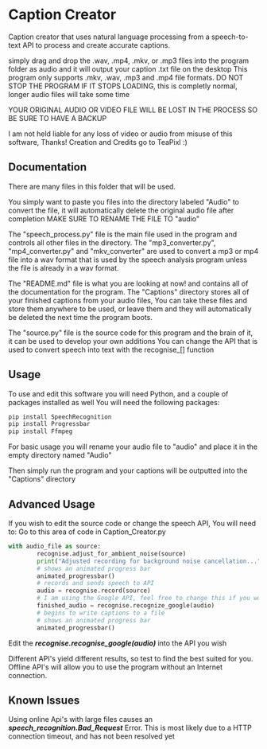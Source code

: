 # Caption Creator

Caption creator that uses natural language processing from a speech-to-text API to process and create accurate captions.

simply drag and drop the .wav, .mp4, .mkv, or .mp3 files into the program folder as audio and it will output your caption .txt file on the desktop
This program only supports .mkv, .wav, .mp3 and .mp4 file formats.
DO NOT STOP THE PROGRAM IF IT STOPS LOADING, this is completly normal, longer audio files will take some time

YOUR ORIGINAL AUDIO OR VIDEO FILE WILL BE LOST IN THE PROCESS SO BE SURE TO HAVE A BACKUP

I am not held liable for any loss of video or audio from misuse of this software, Thanks!
Creation and Credits go to TeaPixl :)



## Documentation

There are many files in this folder that will be used.

You simply want to paste you files into the directory labeled "Audio" to convert the file, it will automatically delete the original audio file after completion
MAKE SURE TO RENAME THE FILE TO "audio"

The "speech_process.py" file is the main file used in the program and controls all other files in the directory.
The "mp3_converter.py", "mp4_converter.py" and "mkv_converter" are used to convert a mp3 or mp4 file into a wav format that is used by the speech analysis program unless the file is already in a wav format.

The "README.md" file is what you are looking at now! and contains all of the documentation for the program.
The "Captions" directory stores all of your finished captions from your audio files,
You can take these files and store them anywhere to be used, or leave them and they will automatically be deleted the next time the program boots.

The "source.py" file is the source code for this program and the brain of it, it can be used to develop your own additions
You can change the API that is used to convert speech into text with the recognise_[] function

## Usage

To use and edit this software you will need Python, and a couple of packages installed as well
You will need the following packages:
```python
pip install SpeechRecognition
pip install Progressbar
pip install Ffmpeg
```

For basic usage you will rename your audio file to "audio" and place it in the empty directory named "Audio"

Then simply run the program and your captions will be outputted into the "Captions" directory

## Advanced Usage

If you wish to edit the source code or change the speech API, You will need to:
Go to this area of code in Caption_Creator.py
```python
with audio_file as source:
        recognise.adjust_for_ambient_noise(source)
        print("Adjusted recording for background noise cancellation...")
        # shows an animated progress bar
        animated_progressbar()
        # records and sends speech to API
        audio = recognise.record(source)
        # I am using the Google API, feel free to change this if you would like
        finished_audio = recognise.recognize_google(audio)
        # begins to write captions to a file
        # shows an animated progress bar
        animated_progressbar()
```

Edit the ***recognise.recognise_google(audio)*** into the API you wish

Different API's yield different results, so test to find the best suited for you.
Offline API's will allow you to use the program without an Internet connection.

## Known Issues

Using online Api's with large files causes an ***speech_recognition.Bad_Request*** Error.
This is most likely due to a HTTP connection timeout, and has not been resolved yet
